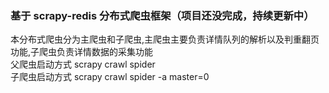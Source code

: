 ### 基于 scrapy-redis 分布式爬虫框架（项目还没完成，持续更新中）

本分布式爬虫分为主爬虫和子爬虫,主爬虫主要负责详情队列的解析以及判重翻页功能,子爬虫负责详情数据的采集功能   
父爬虫启动方式 scrapy crawl spider   
子爬虫启动方式 scrapy crawl spider -a master=0




